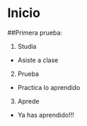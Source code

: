 # Inicio
##Primera prueba:

1. Studia
  * Asiste a clase
2. Prueba
  * Practica lo aprendido
3. Aprede
  * Ya has aprendido!!!
